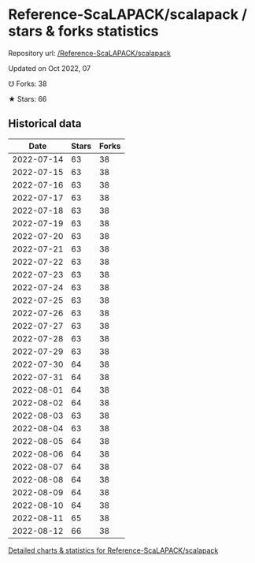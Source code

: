 # Reference-ScaLAPACK/scalapack / stars & forks statistics

Repository url: [/Reference-ScaLAPACK/scalapack](https://github.com/Reference-ScaLAPACK/scalapack)

Updated on Oct 2022, 07

☋ Forks: 38

★ Stars: 66

## Historical data
| Date | Stars | Forks |
|------|-------|-------|
| 2022-07-14 | 63 | 38 | 
| 2022-07-15 | 63 | 38 | 
| 2022-07-16 | 63 | 38 | 
| 2022-07-17 | 63 | 38 | 
| 2022-07-18 | 63 | 38 | 
| 2022-07-19 | 63 | 38 | 
| 2022-07-20 | 63 | 38 | 
| 2022-07-21 | 63 | 38 | 
| 2022-07-22 | 63 | 38 | 
| 2022-07-23 | 63 | 38 | 
| 2022-07-24 | 63 | 38 | 
| 2022-07-25 | 63 | 38 | 
| 2022-07-26 | 63 | 38 | 
| 2022-07-27 | 63 | 38 | 
| 2022-07-28 | 63 | 38 | 
| 2022-07-29 | 63 | 38 | 
| 2022-07-30 | 64 | 38 | 
| 2022-07-31 | 64 | 38 | 
| 2022-08-01 | 64 | 38 | 
| 2022-08-02 | 64 | 38 | 
| 2022-08-03 | 63 | 38 | 
| 2022-08-04 | 63 | 38 | 
| 2022-08-05 | 64 | 38 | 
| 2022-08-06 | 64 | 38 | 
| 2022-08-07 | 64 | 38 | 
| 2022-08-08 | 64 | 38 | 
| 2022-08-09 | 64 | 38 | 
| 2022-08-10 | 64 | 38 | 
| 2022-08-11 | 65 | 38 | 
| 2022-08-12 | 66 | 38 | 


[Detailed charts & statistics for Reference-ScaLAPACK/scalapack](https://reviewgithub.com/rep/Reference-ScaLAPACK/scalapack)
